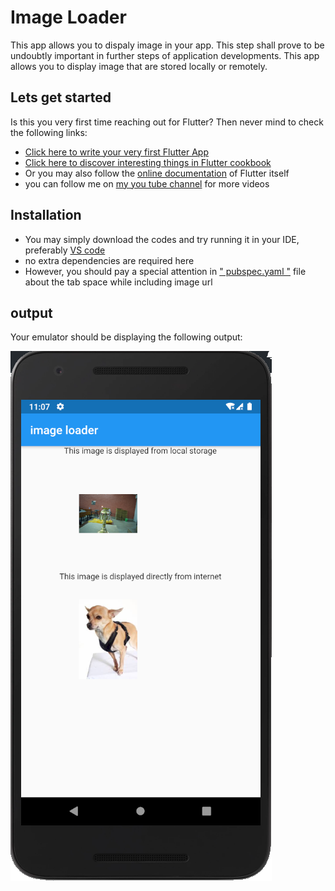  # Image Loader 

   This app allows you to dispaly image in your app. This step shall prove to be undoubtly important in further steps of application developments. This app allows you to display image that are stored locally or remotely.
 
 ## Lets get started
 Is this you very first time reaching out for Flutter? Then never mind to check the following links:

 - [Click here to write your very first Flutter App](https://flutter.dev/docs/get-started/codelab)
 - [Click here to discover interesting things in Flutter cookbook](https://flutter.dev/docs/cookbook)
 - Or you may also follow the [online documentation](https://flutter.dev/docs) of Flutter itself
 - you can follow me on [my you tube channel](https://www.youtube.com/watch?v=z6RFqhxMdvY) for more videos

## Installation
 
 - You may simply download the codes and try running it in your IDE, preferably [VS code](https://code.visualstudio.com/download) 
 - no extra dependencies are required here
 - However, you should pay a special attention in [" pubspec.yaml "](https://github.com/srijanabhusal/image-loader/blob/master/pubspec.yaml) file about the tab space while including image url

## output
 Your emulator should be displaying the following output:
 
 ![](https://github.com/srijanabhusal/image-loader/blob/master/image_loader.PNG)

 
